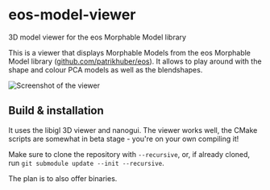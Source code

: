# eos-model-viewer
3D model viewer for the eos Morphable Model library

This is a viewer that displays Morphable Models from the eos Morphable Model library ([github.com/patrikhuber/eos](https://github.com/patrikhuber/eos)).
It allows to play around with the shape and colour PCA models as well as the blendshapes.

![Screenshot of the viewer](https://github.com/patrikhuber/eos-model-viewer/blob/master/doc/viewer_screenshot.png)


## Build & installation

It uses the libigl 3D viewer and nanogui.
The viewer works well, the CMake scripts are somewhat in beta stage - you're on your own compiling it!

Make sure to clone the repository with `--recursive`, or, if already cloned, run `git submodule update --init --recursive`.

The plan is to also offer binaries.
